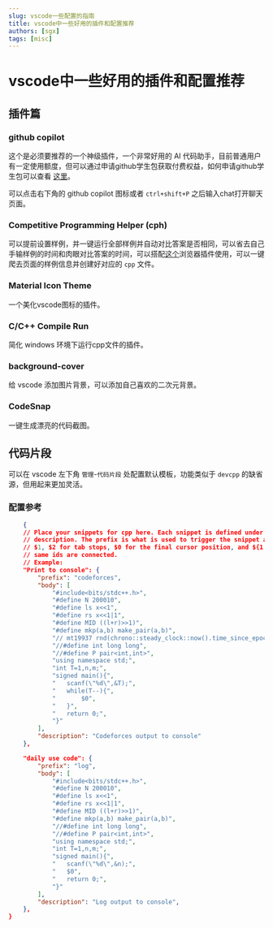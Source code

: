 ```yaml
---
slug: vscode一些配置的指南
title: vscode中一些好用的插件和配置推荐
authors: [sgx]
tags: [misc]
---
```


# vscode中一些好用的插件和配置推荐

## 插件篇

### github copilot

这个是必须要推荐的一个神级插件，一个非常好用的 AI 代码助手，目前普通用户有一定使用额度，但可以通过申请github学生包获取付费权益，如何申请github学生包可以查看 [这里](/blog/github学生包申请流程)。

可以点击右下角的 github copilot 图标或者 `ctrl+shift+P` 之后输入chat打开聊天页面。

### Competitive Programming Helper (cph)

可以提前设置样例，并一键运行全部样例并自动对比答案是否相同，可以省去自己手输样例的时间和肉眼对比答案的时间，可以搭配[这个](https://github.com/jmerle/competitive-companion)浏览器插件使用，可以一键爬去页面的样例信息并创建好对应的 `cpp` 文件。

### Material Icon Theme

一个美化vscode图标的插件。

### C/C++ Compile Run

简化 windows 环境下运行cpp文件的插件。

### background-cover

给 vscode 添加图片背景，可以添加自己喜欢的二次元背景。

### CodeSnap

一键生成漂亮的代码截图。

## 代码片段

可以在 vscode 左下角 `管理`-`代码片段` 处配置默认模板，功能类似于 `devcpp` 的缺省源，但用起来更加灵活。

### 配置参考

~~~json
	{
	// Place your snippets for cpp here. Each snippet is defined under a snippet name and has a prefix, body and 
	// description. The prefix is what is used to trigger the snippet and the body will be expanded and inserted. Possible variables are:
	// $1, $2 for tab stops, $0 for the final cursor position, and ${1:label}, ${2:another} for placeholders. Placeholders with the 
	// same ids are connected.
	// Example:
	"Print to console": {
		"prefix": "codeforces",
		"body": [
			"#include<bits/stdc++.h>",
			"#define N 200010",
			"#define ls x<<1",
			"#define rs x<<1|1",
			"#define MID ((l+r)>>1)",
			"#define mkp(a,b) make_pair(a,b)",
			"// mt19937 rnd(chrono::steady_clock::now().time_since_epoch().count());",
			"//#define int long long",
			"//#define P pair<int,int>",
			"using namespace std;",
			"int T=1,n,m;",
			"signed main(){",
			"	scanf(\"%d\",&T);",
			"	while(T--){",
			"		$0",
			"	}",
			"	return 0;",
			"}"
		],
		"description": "Codeforces output to console"
	},

	"daily use code": {
		"prefix": "log",
		"body": [
			"#include<bits/stdc++.h>",
			"#define N 200010",
			"#define ls x<<1",
			"#define rs x<<1|1",
			"#define MID ((l+r)>>1)",
			"#define mkp(a,b) make_pair(a,b)",
			"//#define int long long",
			"//#define P pair<int,int>",
			"using namespace std;",
			"int T=1,n,m;",
			"signed main(){",
			"	scanf(\"%d\",&n);",
			"	$0",
			"	return 0;",
			"}"
		],
		"description": "Log output to console",
	},
}
~~~